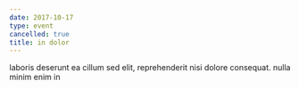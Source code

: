 ```yaml
---
date: 2017-10-17
type: event
cancelled: true
title: in dolor
---
```

laboris deserunt ea cillum sed elit, reprehenderit nisi dolore consequat. nulla minim enim in